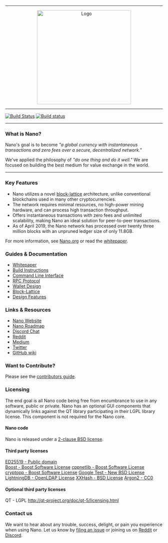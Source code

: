 <hr />
<div align="center">
    <img src="images/logo.svg" alt="Logo" width='300px' height='auto'/>
</div>
<hr />

[![Build Status](https://travis-ci.org/nanocurrency/nano-node.svg?branch=master)](https://travis-ci.org/nanocurrency/nano-node)
[![Build status](https://ci.appveyor.com/api/projects/status/q66rbt2ux6apjj03/branch/master?svg=true)](https://ci.appveyor.com/project/argakiig/raiblocks/branch/master)

---

### What is Nano?

Nano's goal is to become _"a global currency with instantaneous transactions and zero fees over a secure, decentralized network."_

We've applied the philosophy of _"do one thing and do it well."_ We are focused on building the best medium for value exchange in the world.

---

### Key Features

* Nano utilizes a novel [block-lattice](https://github.com/nanocurrency/nano-node/wiki/Block-lattice) architecture, unlike conventional blockchains used in many other cryptocurrencies.
* The network requires minimal resources, no high-power mining hardware, and can process high transaction throughput.
* Offers instantaneous transactions with zero fees and unlimited scalability, making Nano an ideal solution for peer-to-peer transactions.
* As of April 2019, the Nano network has processed over twenty three million blocks with an unpruned ledger size of only 11.8GB.

For more information, see [Nano.org](https://nano.org/) or read the [whitepaper](https://nano.org/en/whitepaper).

### Guides & Documentation

* [Whitepaper](https://nano.org/en/whitepaper)
* [Build Instructions](https://github.com/nanocurrency/nano-node/wiki/Build-Instructions)
* [Command Line Interface](https://github.com/nanocurrency/nano-node/wiki/Command-line-interface)
* [RPC Protocol](https://github.com/nanocurrency/nano-node/wiki/RPC-protocol)
* [Wallet Design](https://github.com/nanocurrency/nano-node/wiki/Wallet-design)
* [Block-Lattice](https://github.com/nanocurrency/nano-node/wiki/Block-lattice)
* [Design Features](https://github.com/nanocurrency/nano-node/wiki/Design-features)

### Links & Resources

* [Nano Website](https://nano.org)
* [Nano Roadmap](https://developers.nano.org/roadmap)
* [Discord Chat](https://chat.nano.org/)
* [Reddit](https://reddit.com/r/nanocurrency)
* [Medium](https://medium.com/nanocurrency)
* [Twitter](https://twitter.com/nano)
* [GitHub wiki](https://github.com/nanocurrency/nano-node/wiki)

### Want to Contribute?

Please see the [contributors guide](https://github.com/nanocurrency/nano-node/wiki/Contributing).

### Licensing
The end goal is all Nano code being free from encumbrance to use in any software, public or private.  Nano has an optional GUI components that dynamically links against the QT library participating in their LGPL library license.  This component is not required for the Nano core.
  
#### Nano code  
Nano is released under a [2-clause BSD license](LICENSE).
  
#### Third party licenses  
[ED25519 - Public domain](http://ed25519.cr.yp.to/software.html)  
[Boost - Boost Software License](http://www.boost.org/users/license.html)
[cppnetlib - Boost Software License](http://cpp-netlib.org/LICENSE_1_0.txt)
[cryptopp - Boost Software License](http://www.cryptopp.com/)
[Google Test - New BSD License](https://code.google.com/p/googletest/)
[LightningDB - OpenLDAP License](http://symas.com/mdb/doc/)
[XXHash - BSD License](https://github.com/Cyan4973/xxHash)
[Argon2 - CC0](https://github.com/khovratovich/Argon2)  
  
#### Optional third party licenses  
QT - LGPL http://qt-project.org/doc/qt-5/licensing.html  

### Contact us

We want to hear about any trouble, success, delight, or pain you experience when using Nano. Let us know by [filing an issue](https://github.com/nanocurrency/nano-node/issues) or joining us on [Reddit](https://reddit.com/r/nanocurrency) or [Discord](https://chat.nano.org/).
